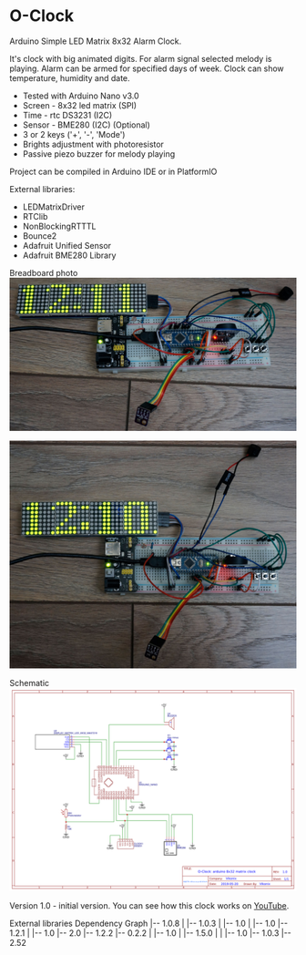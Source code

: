 # O-Clock
Arduino Simple LED Matrix 8x32 Alarm Clock.

It's clock with big animated digits.
For alarm signal selected melody is playing.
Alarm can be armed for specified days of week.
Clock can show temperature, humidity and date.

 - Tested with Arduino Nano v3.0
 - Screen - 8x32 led matrix (SPI)
 - Time - rtc DS3231 (I2C)
 - Sensor - BME280 (I2C) (Optional)
 - 3 or 2 keys ('+', '-', 'Mode')
 - Brights adjustment with photoresistor
 - Passive piezo buzzer for melody playing

Project can be compiled in Arduino IDE or in PlatformIO

External libraries:
 - LEDMatrixDriver
 - RTClib
 - NonBlockingRTTTL
 - Bounce2
 - Adafruit Unified Sensor
 - Adafruit BME280 Library

 Breadboard photo
 ![Screenshot](docs/breadboard1.jpg)

 ![Screenshot](docs/breadboard2.jpg)
 
 Schematic
 ![Screenshot](docs/Schematic_O-Clock.png)
 
 Version 1.0 - initial version.
 You can see how this clock works on [YouTube](https://www.youtube.com/watch?v=nfpqMhbTryE).
 
External libraries Dependency Graph
|-- <Adafruit BME280 Library> 1.0.8
|   |-- <Adafruit Unified Sensor> 1.0.3
|   |-- <SPI> 1.0
|   |-- <Wire> 1.0
|-- <RTClib> 1.2.1
|   |-- <Wire> 1.0
|-- <EEPROM> 2.0
|-- <NonBlockingRTTTL> 1.2.2
|-- <LEDMatrixDriver> 0.2.2
|   |-- <SPI> 1.0
|   |-- <Adafruit GFX Library> 1.5.0
|   |   |-- <SPI> 1.0
|-- <Adafruit Unified Sensor> 1.0.3
|-- <Bounce2> 2.52